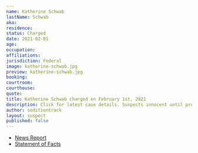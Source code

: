 ```yaml
---
name: Katherine Schwab
lastName: Schwab
aka:
residence:
status: Charged
date: 2021-02-01
age:
occupation:
affiliations:
jurisdiction: Federal
image: katherine-schwab.jpg
preview: katherine-schwab.jpg
booking:
courtroom:
courthouse:
quote:
title: Katherine Schwab charged on February 1st, 2021
description: Click for latest case details. Suspects innocent until proven guilty.
author: seditiontrack
layout: suspect
published: false
---
```

- [News Report]()
- [Statement of Facts](https://www.justice.gov/usao-dc/case-multi-defendant/file/1364681/download)
